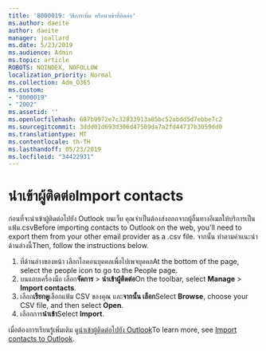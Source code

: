 ```yaml
---
title: '8000019: วิธีการเพิ่ม หรือนำเข้าที่ติดต่อ'
ms.author: daeite
author: daeite
manager: joallard
ms.date: 5/23/2019
ms.audience: Admin
ms.topic: article
ROBOTS: NOINDEX, NOFOLLOW
localization_priority: Normal
ms.collection: Adm_O365
ms.custom:
- "8000019"
- "2002"
ms.assetid: ''
ms.openlocfilehash: 687b9972e7c32833913a85bc52abdd5d7ebbe7c2
ms.sourcegitcommit: 3ddd01d693d306d47509da7a2fd44737b3059dd0
ms.translationtype: MT
ms.contentlocale: th-TH
ms.lasthandoff: 05/23/2019
ms.locfileid: "34422931"
---
```

# <a name="import-contacts"></a><span data-ttu-id="34076-102">นำเข้าผู้ติดต่อ</span><span class="sxs-lookup"><span data-stu-id="34076-102">Import contacts</span></span>

<span data-ttu-id="34076-103">ก่อนที่จะนำเข้าผู้ติดต่อไปยัง Outlook บนเว็บ คุณจำเป็นต้องส่งออกจากผู้อื่นทางอีเมลให้บริการเป็นแฟ้ม.csv</span><span class="sxs-lookup"><span data-stu-id="34076-103">Before importing contacts to Outlook on the web, you'll need to export them from your other email provider as a .csv file.</span></span> <span data-ttu-id="34076-104">จากนั้น ทำตามคำแนะนำด้านล่างนี้</span><span class="sxs-lookup"><span data-stu-id="34076-104">Then, follow the instructions below.</span></span>

1. <span data-ttu-id="34076-105">ที่ด้านล่างของหน้า เลือกไอคอนบุคคลเพื่อไปเพจบุคคล</span><span class="sxs-lookup"><span data-stu-id="34076-105">At the bottom of the page, select the people icon to go to the People page.</span></span>
2. <span data-ttu-id="34076-106">บนแถบเครื่องมือ เลือก**จัดการ** > **นำเข้าผู้ติดต่อ**</span><span class="sxs-lookup"><span data-stu-id="34076-106">On the toolbar, select **Manage** > **Import contacts**.</span></span>
3. <span data-ttu-id="34076-107">เลือก**เรียกดู**เลือกแฟ้ม CSV ของคุณ และ**จากนั้น เลือก**</span><span class="sxs-lookup"><span data-stu-id="34076-107">Select **Browse**, choose your CSV file, and then select **Open**.</span></span>
4. <span data-ttu-id="34076-108">เลือกการ**นำเข้า**</span><span class="sxs-lookup"><span data-stu-id="34076-108">Select **Import**.</span></span>

<span data-ttu-id="34076-109">เมื่อต้องการเรียนรู้เพิ่มเติม ดู[นำเข้าผู้ติดต่อไปยัง Outlook](https://support.office.com/article/bb796340-b58a-46c1-90c7-b549b8f3c5f8#ID0EAACAAA=Outlook_on_the_web)</span><span class="sxs-lookup"><span data-stu-id="34076-109">To learn more, see [Import contacts to Outlook](https://support.office.com/article/bb796340-b58a-46c1-90c7-b549b8f3c5f8#ID0EAACAAA=Outlook_on_the_web).</span></span>

